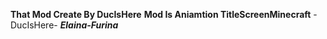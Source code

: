 **That Mod Create By DucIsHere**
**Mod Is Aniamtion TitleScreenMinecraft**
-DucIsHere- 
***Elaina-Furina***
